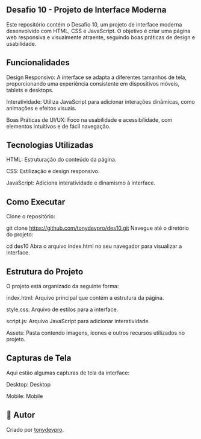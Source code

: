 ## Desafio 10 - Projeto de Interface Moderna
Este repositório contém o Desafio 10, um projeto de interface moderna desenvolvido com HTML, CSS e JavaScript. O objetivo é criar uma página web responsiva e visualmente atraente, seguindo boas práticas de design e usabilidade.

## Funcionalidades
Design Responsivo: A interface se adapta a diferentes tamanhos de tela, proporcionando uma experiência consistente em dispositivos móveis, tablets e desktops.

Interatividade: Utiliza JavaScript para adicionar interações dinâmicas, como animações e efeitos visuais.

Boas Práticas de UI/UX: Foco na usabilidade e acessibilidade, com elementos intuitivos e de fácil navegação.

## Tecnologias Utilizadas
HTML: Estruturação do conteúdo da página.

CSS: Estilização e design responsivo.

JavaScript: Adiciona interatividade e dinamismo à interface.

## Como Executar
Clone o repositório:


git clone https://github.com/tonydevpro/des10.git
Navegue até o diretório do projeto:


cd des10
Abra o arquivo index.html no seu navegador para visualizar a interface.

## Estrutura do Projeto
O projeto está organizado da seguinte forma:

index.html: Arquivo principal que contém a estrutura da página.

style.css: Arquivo de estilos para a interface.

script.js: Arquivo JavaScript para adicionar interatividade.

Assets: Pasta contendo imagens, ícones e outros recursos utilizados no projeto.

## Capturas de Tela
Aqui estão algumas capturas de tela da interface:

Desktop:
Desktop

Mobile:
Mobile

## 💎 Autor


Criado por [tonydevpro](https://github.com/tonydevpro).
